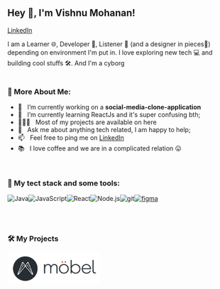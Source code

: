 ## Hey 👋, I'm Vishnu Mohanan!
<a href='https://www.linkedin.com/in/vishnu-mohan-470971179'><img align='left' height='18px'/>LinkedIn</a>


I am a Learner 🌐, Developer 📱, Listener 🤖 (and a designer in pieces🎨) depending on environment I'm put in. I love exploring new tech 💻 and building cool stuffs 🛠️. And I'm a cyborg 
<br/>
<br/>


### 🧐 More About Me:

- 🔭 &nbsp; I’m currently working on a **social-media-clone-application**
- 🌱 &nbsp; I’m currently learning ReactJs and it's super confusing bth; 
- 👨🏻‍💻 &nbsp; Most of my projects are available on here
- 💬 &nbsp; Ask me about anything tech related, I am happy to help;
- 📫 &nbsp; Feel free to ping me on [LinkedIn](https://www.linkedin.com/in/vishnu-mohan-470971179)
- 📚 &nbsp; I love coffee and we are in a complicated relation :stuck_out_tongue:

<br>

### 🔨 My tect stack and some tools:
<a href="https://www.java.com" target="_blank"><img align="left" alt="Java" height ="42px" src="https://raw.githubusercontent.com/rahul-jha98/github_readme_icons/main/language_and_tools/square/java/java.svg"></a>
<a href="https://developer.mozilla.org/en-US/docs/Web/JavaScript" target="_blank"> <img align="left" alt="JavaScript" height ="42px"  src="https://raw.githubusercontent.com/rahul-jha98/github_readme_icons/main/language_and_tools/square/javascript/javascript.svg"> </a>
<a href="https://reactjs.org/" target="_blank"> <img align="left" alt="React" height ="42px" src="https://raw.githubusercontent.com/rahul-jha98/github_readme_icons/main/language_and_tools/square/react/react.svg"></a>
<a href="https://nodejs.org" target="_blank"><img align="left" alt="Node.js" height ="42px" src="https://raw.githubusercontent.com/rahul-jha98/github_readme_icons/main/language_and_tools/square/node/node.svg"></a>
<a href="https://git-scm.com/" target="_blank"> <img src="https://raw.githubusercontent.com/rahul-jha98/github_readme_icons/main/language_and_tools/square/git-scm/git-scm.svg" align="left" alt="git" height='42px'/> </a>
<a href="https://www.figma.com/" target="_blank"> <img src="https://raw.githubusercontent.com/rahul-jha98/github_readme_icons/main/language_and_tools/square/figma/figma.svg" alt="figma" height='42px'/> </a>

<br>


<br>

### 🛠️ My Projects
<a href="https://github.com/KingKong26/ecommerce" target="_blank"> <img alt="artistify" src="logo-2.png" height="68" align="left"> </a>